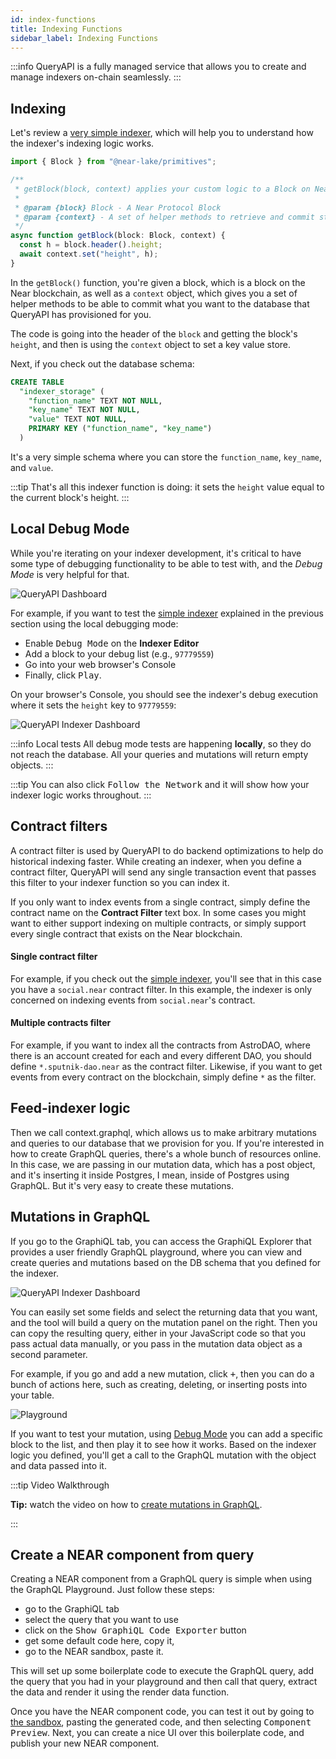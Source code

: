 ```yaml
---
id: index-functions
title: Indexing Functions
sidebar_label: Indexing Functions
---
```


:::info
QueryAPI is a fully managed service that allows you to create and manage indexers on-chain seamlessly.
:::


## Indexing

Let's review a [very simple indexer](https://dev.near.org/dataplatform.near/widget/QueryApi.App?selectedIndexerPath=roshaan.near/demo-indexer), which will help you to understand
how the indexer's indexing logic works.

```js title=indexingLogic.js
import { Block } from "@near-lake/primitives";

/**
 * getBlock(block, context) applies your custom logic to a Block on Near and commits the data to a database.
 *
 * @param {block} Block - A Near Protocol Block
 * @param {context} - A set of helper methods to retrieve and commit state
 */
async function getBlock(block: Block, context) {
  const h = block.header().height;
  await context.set("height", h);
}
```

In the `getBlock()` function, you're given a block, which is a block on the Near blockchain, as
well as a `context` object, which gives you a set of helper methods to be able to commit
what you want to the database that QueryAPI has provisioned for you.

The code is going into the header of the `block`
and getting the block's `height`, and then is using the `context` object to set a key value store.

Next, if you check out the database schema:

```sql title=schema.sql
CREATE TABLE
  "indexer_storage" (
    "function_name" TEXT NOT NULL,
    "key_name" TEXT NOT NULL,
    "value" TEXT NOT NULL,
    PRIMARY KEY ("function_name", "key_name")
  )
```

It's a very simple schema where you can store the `function_name`, `key_name`, and `value`.

:::tip
That's all this indexer function is doing: it sets the `height` value equal to the current block's height.
:::


<!-- ![QueryAPI Indexer Dashboard](/docs/assets/QAPIScreen2.png) -->


## Local Debug Mode

While you're iterating on your indexer development, it's critical to have some type of debugging
functionality to be able to test with, and the _Debug Mode_ is very helpful for that.

![QueryAPI Dashboard](/docs/assets/QAPIdebug.png)

For example, if you want to test the [simple indexer](#indexing) explained in the previous section
using the local debugging mode:

- Enable <kbd>Debug Mode</kbd> on the **Indexer Editor**
- Add a block to your debug list (e.g., `97779559`)
- Go into your web browser's Console
- Finally, click <kbd>Play</kbd>.


On your browser's Console, you should see the indexer's debug execution where it sets the `height` key to `97779559`:

![QueryAPI Indexer Dashboard](/docs/assets/QAPIdebuglog.png)

:::info Local tests
All debug mode tests are happening **locally**, so they do not reach the database.
All your queries and mutations will return empty objects.
:::

:::tip
You can also click <kbd>Follow the Network</kbd> and it will show how your indexer logic works throughout.
:::

## Contract filters

A contract filter is used by QueryAPI to do backend optimizations to
help do historical indexing faster.
While creating an indexer, when you define a contract filter,
QueryAPI will send any single transaction event that passes this filter to your indexer function
so you can index it.

If you only want to index events from a single contract, simply define the contract name on the **Contract Filter** text box.
In some cases you might want to either support indexing on multiple contracts,
or simply support every single contract that exists on the Near blockchain.

#### Single contract filter


For example, if you check out the [simple indexer](https://dev.near.org/dataplatform.near/widget/QueryApi.App?selectedIndexerPath=roshaan.near/demo-indexer), you'll see that in this case
you have a `social.near` contract filter.
In this example, the indexer is only concerned on indexing events from `social.near`'s contract.

#### Multiple contracts filter

For example, if you want to index all the contracts from AstroDAO, where there is an account created
for each and every different DAO, you should define `*.sputnik-dao.near` as the contract filter.
Likewise, if you want to get events from every contract on the blockchain, simply define `*` as the filter.

## Feed-indexer logic

Then we call context.graphql, which allows us to make arbitrary mutations and queries
to our database that we provision for you.
If you're interested in how to create GraphQL queries, there's a whole bunch of resources
online.
In this case, we are passing in our mutation data, which has a post object, and it's inserting
it inside Postgres, I mean, inside of Postgres using GraphQL.
But it's very easy to create these mutations.

## Mutations in GraphQL

If you go to the GraphiQL tab, you can access the GraphiQL Explorer that provides a user friendly GraphQL playground, where you can view and create queries and mutations based on the DB schema that you defined for the indexer.

![QueryAPI Indexer Dashboard](/docs/assets/QAPIgraphiql.png)

You can easily set some fields and select the returning data
that you want, and the tool will build a query on the mutation panel on the right.
Then you can copy the resulting query, either in your JavaScript code so that you pass actual
data manually, or you pass in the mutation data object as a second parameter.

For example, if you go and add a new mutation, click <kbd>+</kbd>, then you can do a bunch of actions here, such as creating, deleting, or inserting posts into your table.

![Playground](/docs/assets/QAPIScreen.gif)

If you want to test your mutation, using [Debug Mode](#local-debug-mode) you can add a specific
block to the list, and then play it to see how it works. 
Based on the indexer logic you defined, you'll get a call to the GraphQL mutation with the object
and data passed into it.

:::tip Video Walkthrough

**Tip:** watch the video on how to [create mutations in GraphQL](https://www.youtube.com/watch?v=VwO6spk8D58&t=781s).

:::


## Create a NEAR component from query

Creating a NEAR component from a GraphQL query is simple when using the GraphQL Playground. Just follow these steps:

- go to the GraphiQL tab
- select the query that you want to use
- click on the <kbd>Show GraphiQL Code Exporter</kbd> button
- get some default code here, copy it,
- go to the NEAR sandbox, paste it.


This will set up some boilerplate code to execute the GraphQL query, add the query that you had
in your playground and then call that query, extract the data and render it using the
render data function.

Once you have the NEAR component code, you can test it out by going to [the sandbox](https://near.org/sandbox),
pasting the generated code, and then selecting <kbd>Component Preview</kbd>.
Next, you can create a nice UI over this boilerplate code, and publish your new NEAR component.

